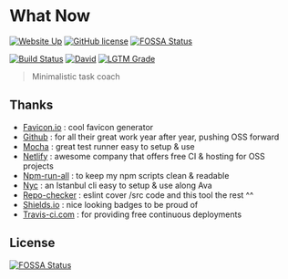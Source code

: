 # What Now

[![Website Up](https://img.shields.io/website/https/what-now.netlify.app.svg)](https://what-now.netlify.app)
[![GitHub license](https://img.shields.io/github/license/shuunen/what-now.svg?color=informational)](https://github.com/Shuunen/what-now/blob/master/LICENSE)
[![FOSSA Status](https://app.fossa.io/api/projects/git%2Bgithub.com%2FShuunen%2Fwhat-now.svg?type=shield)](https://app.fossa.io/projects/git%2Bgithub.com%2FShuunen%2Fwhat-now?ref=badge_shield)

[![Build Status](https://travis-ci.com/Shuunen/what-now.svg?branch=master)](https://travis-ci.com/Shuunen/what-now)
[![David](https://img.shields.io/david/shuunen/what-now.svg)](https://david-dm.org/shuunen/what-now)
[![LGTM Grade](https://img.shields.io/lgtm/grade/javascript/github/Shuunen/what-now.svg)](https://lgtm.com/projects/g/Shuunen/what-now)

> Minimalistic task coach

## Thanks

- [Favicon.io](https://favicon.io) : cool favicon generator
- [Github](https://github.com) : for all their great work year after year, pushing OSS forward
- [Mocha](https://github.com/mochajs/mocha) : great test runner easy to setup & use
- [Netlify](https://netlify.com) : awesome company that offers free CI & hosting for OSS projects
- [Npm-run-all](https://github.com/mysticatea/npm-run-all) : to keep my npm scripts clean & readable
- [Nyc](https://github.com/istanbuljs/nyc) : an Istanbul cli easy to setup & use along Ava
- [Repo-checker](https://github.com/Shuunen/repo-checker) : eslint cover /src code and this tool the rest ^^
- [Shields.io](https://shields.io) : nice looking badges to be proud of
- [Travis-ci.com](https://travis-ci.com) : for providing free continuous deployments

## License

[![FOSSA Status](https://app.fossa.io/api/projects/git%2Bgithub.com%2FShuunen%2Fwhat-now.svg?type=large)](https://app.fossa.io/projects/git%2Bgithub.com%2FShuunen%2Fwhat-now?ref=badge_large)
